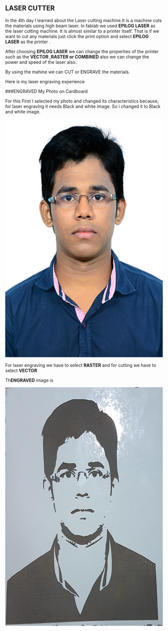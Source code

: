 ## LASER CUTTER


In the 4th day I learned about the Laser cutting machine.It is a machine cuts the materials using high beam laser. In fablab we used **EPILOG LASER** as the laser cutting machine. It is almost similar to a printer itself. That is if we want to cut any materials just click the print option  and select **EPILOG LASER** as the printer .

After choosing **EPILOG LASER** we can change the properties of the printer such as the **VECTOR ,RASTER or COMBINED** also we can change the power and speed of the laser also.

By using the mahine we can CUT or ENGRAVE the materials.

Here is  my laser engraving experience

###ENGRAVED My Photo on Cardboard

For this First I selected my photo and changed its characteristics because, for laser engraving it needs Black and white image. So i changed it to Black and white image.

<img src="navas.k.a-3.jpg" height="760" width="1024">


For laser engraving we have to select **RASTER** and for cutting we have to select **VECTOR**


Th**ENGRAVED** image is

<img src="navas.k.a-4.jpg" height="760" width="1024">
